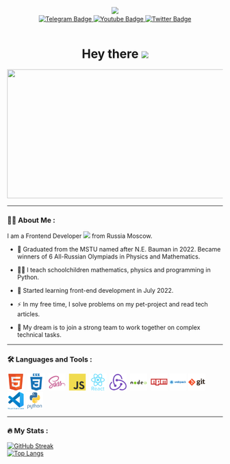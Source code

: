 <div id="header" align="center">
  <img src="https://media.giphy.com/media/v1.Y2lkPTc5MGI3NjExNzY1MzkxYTQwY2U3YmZlNjQ3MTRlZjFhODFjMjFjYzRiMTk1NmJiZiZlcD12MV9pbnRlcm5hbF9naWZzX2dpZklkJmN0PXM/meGpQMxGPC461ZD6Ad/giphy.gif" width="300"/>
</div>
<div id="badges" align="center">
  <a href="https://t.me/k0lkl">
    <img src="https://img.shields.io/badge/telegram-9cf?style=for-the-badge&logo=Telegram&logoColor=white" alt="Telegram Badge"/>
  </a>
  <a href="https://instagram.com/k0lkl?igshid=MzRlODBiNWFlZA==">
    <img src="https://img.shields.io/badge/Instagram-ff69b4?style=for-the-badge&logo=Instagram&logoColor=white" alt="Youtube Badge"/>
  </a>
  <a href="https://vk.com/olegovichm">
    <img src="https://img.shields.io/badge/%D0%92%D0%BA%D0%BE%D0%BD%D1%82%D0%B0%D0%BA%D1%82%D0%B5-blue?style=for-the-badge&logo=Vk&logoColor=white" alt="Twitter Badge"/>
  </a>
</div>
<div align="center" >
<img src="https://komarev.com/ghpvc/?username=Derevynko&style=flat-square&color=blue" alt=""/>
</div>
<div align="center">
<h1>
  Hey there
  <img src="https://media.giphy.com/media/hvRJCLFzcasrR4ia7z/giphy.gif" width="30px"/>
</h1>
</div>
<div align="center">
  <img src="https://media.giphy.com/media/L8K62iTDkzGX6/giphy.gif" width="600" height="300"/>
</div>

---

### :man_technologist: About Me :
I am a Frontend Developer <img src="https://media.giphy.com/media/M9gbBd9nbDrOTu1Mqx/giphy.gif" width="30"> from Russia Moscow.
- :telescope: Graduated from the MSTU named after N.E. Bauman in 2022. Became winners of 6 All-Russian Olympiads in Physics and Mathematics.
- :man_teacher: I teach schoolchildren mathematics, physics and programming in Python.
- :seedling: Started learning front-end development in July 2022.
- :zap: In my free time, I solve problems on my pet-project and read tech articles.

- :angel: My dream is to join a strong team to work together on complex technical tasks.

 ---

### :hammer_and_wrench: Languages and Tools :
<div>
  <img src="https://github.com/devicons/devicon/blob/master/icons/html5/html5-original.svg" title="HTML5" alt="HTML" width="40" height="40"/>&nbsp;
 <img src="https://github.com/devicons/devicon/blob/master/icons/css3/css3-plain-wordmark.svg"  title="CSS3" alt="CSS" width="40" height="40"/>&nbsp;
  <img src="https://github.com/devicons/devicon/blob/master/icons/sass/sass-original.svg" title="SASS" alt="SASS" width="40" height="40"/>&nbsp;
  <img src="https://github.com/devicons/devicon/blob/master/icons/javascript/javascript-original.svg" title="JavaScript" alt="JavaScript" width="40" height="40"/>&nbsp;
  <img src="https://github.com/devicons/devicon/blob/master/icons/react/react-original-wordmark.svg" title="React" alt="React" width="40" height="40"/>&nbsp;
  <img src="https://github.com/devicons/devicon/blob/master/icons/redux/redux-original.svg" title="Redux" alt="Redux " width="40" height="40"/>&nbsp;
  <img src="https://github.com/devicons/devicon/blob/master/icons/nodejs/nodejs-original-wordmark.svg" title="NodeJS" alt="NodeJS" width="40" height="40"/>&nbsp;
    <img src="https://github.com/devicons/devicon/blob/master/icons/npm/npm-original-wordmark.svg" title="npm" **alt="npm" width="40" height="40"/>
    <img src="https://github.com/devicons/devicon/blob/master/icons/webpack/webpack-original-wordmark.svg" title="webpack" **alt="webpack" width="40" height="40"/>
  <img src="https://github.com/devicons/devicon/blob/master/icons/git/git-original-wordmark.svg" title="Git" **alt="Git" width="40" height="40"/>
   <img src="https://github.com/devicons/devicon/blob/master/icons/vscode/vscode-original-wordmark.svg" title="VScode" **alt="VScode" width="40" height="40"/>
   <img src="https://github.com/devicons/devicon/blob/master/icons/python/python-original-wordmark.svg" title="Python" **alt="Python" width="40" height="40"/>
</div>

---

### :fire: My Stats :

[![GitHub Streak](http://github-readme-streak-stats.herokuapp.com?user=Derevynko&theme=dark&background=000000)](https://git.io/streak-stats)<br/>
[![Top Langs](https://github-readme-stats.vercel.app/api/top-langs/?username=Derevynko&layout=compact&theme=vision-friendly-dark)](https://github.com/anuraghazra/github-readme-stats)


